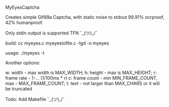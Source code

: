 MyEyesCaptcha

Creates simple Gif89a Captcha, with static noise to stdout
99.91% ocrproof, 42% humanproof.

Only stdin output is supported TFN ¯\_(ツ)_/¯

build: cc myeyes.c myeyestofile.c -lgd -o myeyes

usage:
./myeyes -t <TEXT>

Another options:

w: width - max width is MAX_WIDTH;
h: height - max is MAX_HEIGHT;
r: frame rate - 1-... (1/100ms * r)
c: frame count - min MIN_FRAME_COUNT, max - MAX_FRAME_COUNT;
t: text - not larger than MAX_CHARS or it will be truncated

Todo:
Add Makefile ¯\_(ツ)_/¯
